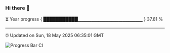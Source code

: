 ### Hi there 👋

⏳ Year progress { ███████████▁▁▁▁▁▁▁▁▁▁▁▁▁▁▁▁▁▁▁ } 37.61 %

---

⏰ Updated on Sun, 18 May 2025 06:35:01 GMT

![Progress Bar CI](https://github.com/DhruviPatel157/GitHub-Actions-Demo/workflows/Progress%20Bar%20CI/badge.svg)
